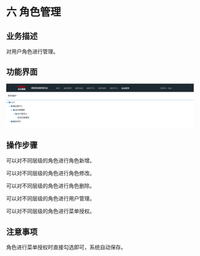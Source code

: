 # 六   角色管理

## 业务描述

对用户角色进行管理。

## 功能界面

![](/assets/角色管理.png)

## 操作步骤

可以对不同层级的角色进行角色新增。

可以对不同层级的角色进行角色修改。

可以对不同层级的角色进行角色删除。

可以对不同层级的角色进行用户管理。

可以对不同层级的角色进行菜单授权。

## 注意事项

角色进行菜单授权时直接勾选即可，系统自动保存。

